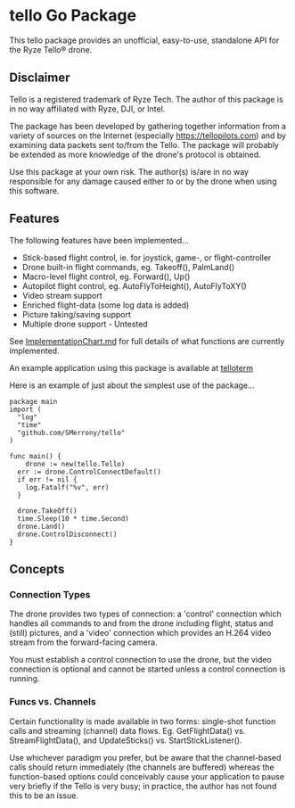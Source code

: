 # tello Go Package
This tello package provides an unofficial, easy-to-use, standalone API for the Ryze Tello® drone.

## Disclaimer

Tello is a registered trademark of Ryze Tech.  The author of this package is in no way affiliated with Ryze, DJI, or Intel.  

The package has been developed by gathering together information from a variety of sources on the Internet (especially https://tellopilots.com) and by examining data packets sent to/from the Tello.  The package will probably be extended as more knowledge of the drone's protocol is obtained.

Use this package at your own risk.  The author(s) is/are in no way responsible for any damage caused either to or by the drone when using this software.

## Features

The following features have been implemented...
  * Stick-based flight control, ie. for joystick, game-, or flight-controller
  * Drone built-in flight commands, eg. Takeoff(), PalmLand()
  * Macro-level flight control, eg. Forward(), Up()
  * Autopilot flight control, eg. AutoFlyToHeight(), AutoFlyToXY()
  * Video stream support
  * Enriched flight-data (some log data is added)
  * Picture taking/saving support 
  * Multiple drone support - Untested

See [ImplementationChart.md](https://github.com/SMerrony/tello/blob/master/ImplementationChart.md) for full details of what functions are currently implemented.

An example application using this package is available at [telloterm](https://github.com/SMerrony/telloterm)

Here is an example of just about the simplest use of the package...
```
package main
import (
  "log"
  "time"
  "github.com/SMerrony/tello"
)

func main() {
  	drone := new(tello.Tello)
  err := drone.ControlConnectDefault()
  if err != nil {
    log.Fatalf("%v", err) 
  }

  drone.TakeOff()
  time.Sleep(10 * time.Second)
  drone.Land()
  drone.ControlDisconnect()
}
```

## Concepts
### Connection Types
The drone provides two types of connection: a 'control' connection which handles all commands
to and from the drone including flight, status and (still) pictures, and a 'video' connection which
provides an H.264 video stream from the forward-facing camera.  

You must establish a control connection to use the drone, but the video connection is optional and cannot be started unless a control connection is running.

### Funcs vs. Channels
Certain functionality is made available in two forms: single-shot function calls and streaming (channel) data flows.
Eg. GetFlightData() vs. StreamFlightData(), and UpdateSticks() vs. StartStickListener().  

Use whichever paradigm you prefer, but be aware that the channel-based calls should return immediately (the channels are buffered) whereas the function-based options could conceivably cause your application to pause very briefly if the Tello is very busy; in practice, the author has not found this to be an issue.
